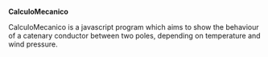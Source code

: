 **CalculoMecanico**

CalculoMecanico is a javascript program which aims to show the behaviour of a catenary conductor between two poles, depending on temperature and wind pressure.
